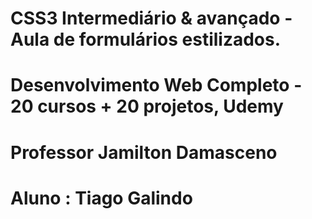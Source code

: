 # CSS3 Intermediário & avançado - Aula de formulários estilizados.
# Desenvolvimento Web Completo - 20 cursos + 20 projetos, Udemy
# Professor Jamilton Damasceno
# Aluno : Tiago Galindo